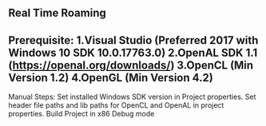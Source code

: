 Real Time Roaming
------------------------------------------------------------------------
Prerequisite:
1.Visual Studio (Preferred 2017 with Windows 10 SDK 10.0.17763.0)
2.OpenAL SDK 1.1 (https://openal.org/downloads/)
3.OpenCL (Min Version 1.2)
4.OpenGL (Min Version 4.2)
------------------------------------------------------------------------

Manual Steps:
Set installed Windows SDK version in Project properties.
Set header file paths and lib paths for OpenCL and OpenAL in project properties.
Build Project in x86 Debug mode
